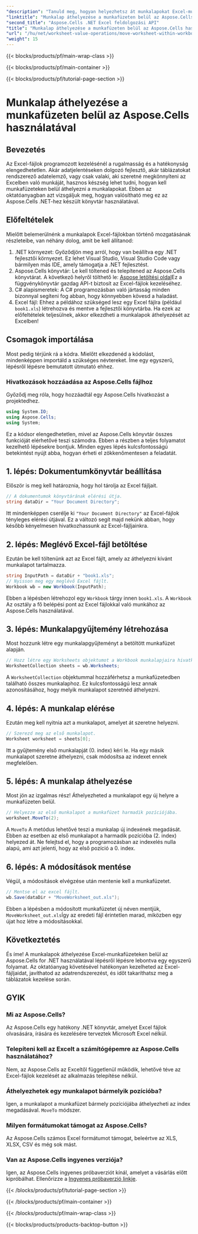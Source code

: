 ```yaml
---
"description": "Tanuld meg, hogyan helyezhetsz át munkalapokat Excel-munkafüzetekben az Aspose.Cells for .NET használatával ezzel a lépésről lépésre szóló útmutatóval. Fejleszd az Excel-fájlkezelésedet."
"linktitle": "Munkalap áthelyezése a munkafüzeten belül az Aspose.Cells használatával"
"second_title": "Aspose.Cells .NET Excel feldolgozási API"
"title": "Munkalap áthelyezése a munkafüzeten belül az Aspose.Cells használatával"
"url": "/hu/net/worksheet-value-operations/move-worksheet-within-workbook/"
"weight": 15
---
```


{{< blocks/products/pf/main-wrap-class >}}

{{< blocks/products/pf/main-container >}}

{{< blocks/products/pf/tutorial-page-section >}}

# Munkalap áthelyezése a munkafüzeten belül az Aspose.Cells használatával

## Bevezetés
Az Excel-fájlok programozott kezelésénél a rugalmasság és a hatékonyság elengedhetetlen. Akár adatjelentéseken dolgozó fejlesztő, akár táblázatokat rendszerező adatelemző, vagy csak valaki, aki szeretné megkönnyíteni az Excelben való munkáját, hasznos készség lehet tudni, hogyan kell munkafüzeteken belül áthelyezni a munkalapokat. Ebben az oktatóanyagban azt vizsgáljuk meg, hogyan valósítható meg ez az Aspose.Cells .NET-hez készült könyvtár használatával. 
## Előfeltételek
Mielőtt belemerülnénk a munkalapok Excel-fájlokban történő mozgatásának részleteibe, van néhány dolog, amit be kell állítanod:
1. .NET környezet: Győződjön meg arról, hogy van beállítva egy .NET fejlesztői környezet. Ez lehet Visual Studio, Visual Studio Code vagy bármilyen más IDE, amely támogatja a .NET fejlesztést.
2. Aspose.Cells könyvtár: Le kell töltened és telepítened az Aspose.Cells könyvtárat. A következő helyről tölthető le: [Aspose letöltési oldal](https://releases.aspose.com/cells/net/)Ez a függvénykönyvtár gazdag API-t biztosít az Excel-fájlok kezeléséhez.
3. C# alapismeretek: A C# programozásban való jártasság minden bizonnyal segíteni fog abban, hogy könnyebben kövesd a haladást.
4. Excel fájl: Ehhez a példához szükséged lesz egy Excel fájlra (például `book1.xls`) létrehozva és mentve a fejlesztői könyvtárba.
Ha ezek az előfeltételek teljesülnek, akkor elkezdheti a munkalapok áthelyezését az Excelben!
## Csomagok importálása 
Most pedig térjünk rá a kódra. Mielőtt elkezdenéd a kódolást, mindenképpen importáld a szükséges névtereket. Íme egy egyszerű, lépésről lépésre bemutatott útmutató ehhez.
### Hivatkozások hozzáadása az Aspose.Cells fájlhoz
Győződj meg róla, hogy hozzáadtál egy Aspose.Cells hivatkozást a projektedhez.
```csharp
using System.IO;
using Aspose.Cells;
using System;
```
Ez a kódsor elengedhetetlen, mivel az Aspose.Cells könyvtár összes funkcióját elérhetővé teszi számodra.
Ebben a részben a teljes folyamatot kezelhető lépésekre bontjuk. Minden egyes lépés kulcsfontosságú betekintést nyújt abba, hogyan érheti el zökkenőmentesen a feladatát.
## 1. lépés: Dokumentumkönyvtár beállítása
Először is meg kell határoznia, hogy hol tárolja az Excel fájljait.
```csharp
// A dokumentumok könyvtárának elérési útja.
string dataDir = "Your Document Directory";
```
Itt mindenképpen cserélje ki `"Your Document Directory"` az Excel-fájlok tényleges elérési útjával. Ez a változó segít majd nekünk abban, hogy később kényelmesen hivatkozhassunk az Excel-fájljainkra.
## 2. lépés: Meglévő Excel-fájl betöltése
Ezután be kell töltenünk azt az Excel fájlt, amely az áthelyezni kívánt munkalapot tartalmazza.
```csharp
string InputPath = dataDir + "book1.xls";
// Nyisson meg egy meglévő Excel fájlt.
Workbook wb = new Workbook(InputPath);
```
Ebben a lépésben létrehozol egy `Workbook` tárgy innen `book1.xls`. A `Workbook` Az osztály a fő belépési pont az Excel fájlokkal való munkához az Aspose.Cells használatával.
## 3. lépés: Munkalapgyűjtemény létrehozása
Most hozzunk létre egy munkalapgyűjteményt a betöltött munkafüzet alapján.
```csharp
// Hozz létre egy Worksheets objektumot a Workbook munkalapjaira hivatkozva.
WorksheetCollection sheets = wb.Worksheets;
```
A `WorksheetCollection` objektummal hozzáférhetsz a munkafüzetedben található összes munkalaphoz. Ez kulcsfontosságú lesz annak azonosításához, hogy melyik munkalapot szeretnéd áthelyezni.
## 4. lépés: A munkalap elérése
Ezután meg kell nyitnia azt a munkalapot, amelyet át szeretne helyezni.
```csharp
// Szerezd meg az első munkalapot.
Worksheet worksheet = sheets[0];
```
Itt a gyűjtemény első munkalapját (0. index) kéri le. Ha egy másik munkalapot szeretne áthelyezni, csak módosítsa az indexet ennek megfelelően.
## 5. lépés: A munkalap áthelyezése
Most jön az izgalmas rész! Áthelyezheted a munkalapot egy új helyre a munkafüzeten belül.
```csharp
// Helyezze az első munkalapot a munkafüzet harmadik pozíciójába.
worksheet.MoveTo(2);
```
A `MoveTo` A metódus lehetővé teszi a munkalap új indexének megadását. Ebben az esetben az első munkalapot a harmadik pozícióba (2. index) helyezed át. Ne felejtsd el, hogy a programozásban az indexelés nulla alapú, ami azt jelenti, hogy az első pozíció a 0. index.
## 6. lépés: A módosítások mentése
Végül, a módosítások elvégzése után mentenie kell a munkafüzetet.
```csharp
// Mentse el az excel fájlt.
wb.Save(dataDir + "MoveWorksheet_out.xls");
```
Ebben a lépésben a módosított munkafüzetet új néven mentjük, `MoveWorksheet_out.xls`Így az eredeti fájl érintetlen marad, miközben egy újat hoz létre a módosításokkal.
## Következtetés
És íme! A munkalapok áthelyezése Excel-munkafüzeteken belül az Aspose.Cells for .NET használatával lépésről lépésre lebontva egy egyszerű folyamat. Az oktatóanyag követésével hatékonyan kezelheted az Excel-fájljaidat, javíthatod az adatrendszerezést, és időt takaríthatsz meg a táblázatok kezelése során.
## GYIK
### Mi az Aspose.Cells?  
Az Aspose.Cells egy hatékony .NET könyvtár, amelyet Excel fájlok olvasására, írására és kezelésére terveztek Microsoft Excel nélkül.
### Telepíteni kell az Excelt a számítógépemre az Aspose.Cells használatához?  
Nem, az Aspose.Cells az Exceltől függetlenül működik, lehetővé téve az Excel-fájlok kezelését az alkalmazás telepítése nélkül.
### Áthelyezhetek egy munkalapot bármelyik pozícióba?  
Igen, a munkalapot a munkafüzet bármely pozíciójába áthelyezheti az index megadásával. `MoveTo` módszer.
### Milyen formátumokat támogat az Aspose.Cells?  
Az Aspose.Cells számos Excel formátumot támogat, beleértve az XLS, XLSX, CSV és még sok mást.
### Van az Aspose.Cells ingyenes verziója?  
Igen, az Aspose.Cells ingyenes próbaverziót kínál, amelyet a vásárlás előtt kipróbálhat. Ellenőrizze a [Ingyenes próbaverzió linkje](https://releases.aspose.com/).

{{< /blocks/products/pf/tutorial-page-section >}}

{{< /blocks/products/pf/main-container >}}

{{< /blocks/products/pf/main-wrap-class >}}

{{< blocks/products/products-backtop-button >}}